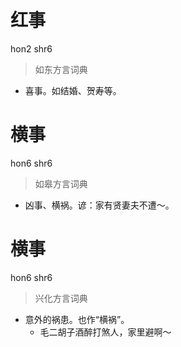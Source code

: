 # 红事
hon2 shr6
> 如东方言词典
- 喜事。如结婚、贺寿等。

# 横事
hon6 shr6
> 如皋方言词典
- 凶事、横祸。谚：家有贤妻夫不遭～。

# 横事
hon6 shr6
> 兴化方言词典
- 意外的祸患。也作“横祸”。
  - 毛二胡子酒醉打煞人，家里避啊～
